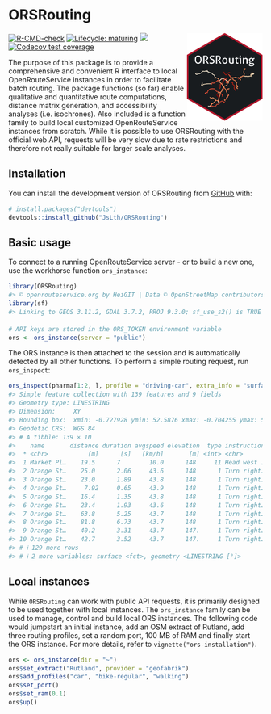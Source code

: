 
# ORSRouting

<img src="man/figures/orsrouting_sticker.png" width = "150" align="right" />

<!-- badges: start -->

[![R-CMD-check](https://github.com/JsLth/ORSRouting/actions/workflows/check-standard.yaml/badge.svg)](https://github.com/JsLth/ORSRouting/actions/workflows/check-standard.yaml)
[![Lifecycle:
maturing](https://img.shields.io/badge/lifecycle-maturing-blue.svg)](https://lifecycle.r-lib.org/articles/stages.html#maturing)
[![](https://www.r-pkg.org/badges/version/ORSRouting)](https://cran.r-project.org/package=ORSRouting)
[![Codecov test
coverage](https://codecov.io/gh/JsLth/ORSRouting/branch/master/graph/badge.svg)](https://app.codecov.io/gh/JsLth/ORSRouting?branch=master)
<!-- badges: end -->

The purpose of this package is to provide a comprehensive and convenient
R interface to local OpenRouteService instances in order to facilitate
batch routing. The package functions (so far) enable qualitative and
quantitative route computations, distance matrix generation, and
accessibility analyses (i.e. isochrones). Also included is a function
family to build local customized OpenRouteService instances from
scratch. While it is possible to use ORSRouting with the official web
API, requests will be very slow due to rate restrictions and therefore
not really suitable for larger scale analyses.

## Installation

You can install the development version of ORSRouting from
[GitHub](https://github.com/) with:

``` r
# install.packages("devtools")
devtools::install_github("JsLth/ORSRouting")
```

## Basic usage

To connect to a running OpenRouteService server - or to build a new one,
use the workhorse function `ors_instance`:

``` r
library(ORSRouting)
#> © openrouteservice.org by HeiGIT | Data © OpenStreetMap contributors, ODbL 1.0. https://www.openstreetmap.org/copyright
library(sf)
#> Linking to GEOS 3.11.2, GDAL 3.7.2, PROJ 9.3.0; sf_use_s2() is TRUE

# API keys are stored in the ORS_TOKEN environment variable
ors <- ors_instance(server = "public")
```

The ORS instance is then attached to the session and is automatically
detected by all other functions. To perform a simple routing request,
run `ors_inspect`:

``` r
ors_inspect(pharma[1:2, ], profile = "driving-car", extra_info = "surface")
#> Simple feature collection with 139 features and 9 fields
#> Geometry type: LINESTRING
#> Dimension:     XY
#> Bounding box:  xmin: -0.727928 ymin: 52.5876 xmax: -0.704255 ymax: 52.66963
#> Geodetic CRS:  WGS 84
#> # A tibble: 139 × 10
#>    name       distance duration avgspeed elevation  type instruction exit_number
#>  * <chr>           [m]      [s]   [km/h]       [m] <int> <chr>             <int>
#>  1 Market Pl…    19.5      7        10.0      148     11 Head west …          NA
#>  2 Orange St…    25.0      2.06     43.6      148      1 Turn right…          NA
#>  3 Orange St…    23.0      1.89     43.8      148      1 Turn right…          NA
#>  4 Orange St…     7.92     0.65     43.9      148      1 Turn right…          NA
#>  5 Orange St…    16.4      1.35     43.8      148      1 Turn right…          NA
#>  6 Orange St…    23.4      1.93     43.6      148      1 Turn right…          NA
#>  7 Orange St…    63.8      5.25     43.7      148      1 Turn right…          NA
#>  8 Orange St…    81.8      6.73     43.7      148      1 Turn right…          NA
#>  9 Orange St…    40.2      3.31     43.7      147.     1 Turn right…          NA
#> 10 Orange St…    42.7      3.52     43.7      147.     1 Turn right…          NA
#> # ℹ 129 more rows
#> # ℹ 2 more variables: surface <fct>, geometry <LINESTRING [°]>
```

## Local instances

While `ORSRouting` can work with public API requests, it is primarily
designed to be used together with local instances. The `ors_instance`
family can be used to manage, control and build local ORS instances. The
following code would jumpstart an initial instance, add an OSM extract
of Rutland, add three routing profiles, set a random port, 100 MB of RAM
and finally start the ORS instance. For more details, refer to
`vignette("ors-installation")`.

``` r
ors <- ors_instance(dir = "~")
ors$set_extract("Rutland", provider = "geofabrik")
ors$add_profiles("car", "bike-regular", "walking")
ors$set_port()
ors$set_ram(0.1)
ors$up()
```
